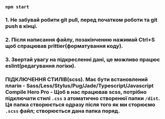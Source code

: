 ### `npm start`

### 1. Не забувай робити git pull, перед початком роботи та git push в кінці.
### 2. Після написання файлу, позакінченню нажимай Ctrl+S щоб спрацював prittier(форматування коду).
### 3. Звертай увагу на підкресленні дані, це можливо працює eslint(редагування логіки).

### ПІДКЛЮЧЕННЯ СТИЛІВ(scss). Має бути встановлений плагін - Sass/Less/Stylus/Pug/Jade/Typescript/Javascript Compile Hero Pro - Щоб в нас працював scss, потрібно підключати стилі `.css` з атоматично створенюї папки `/dist`. Ця папка створюється одразу після того як ми сторюємо `.scss` файл; створюється дана папка поряд. 
